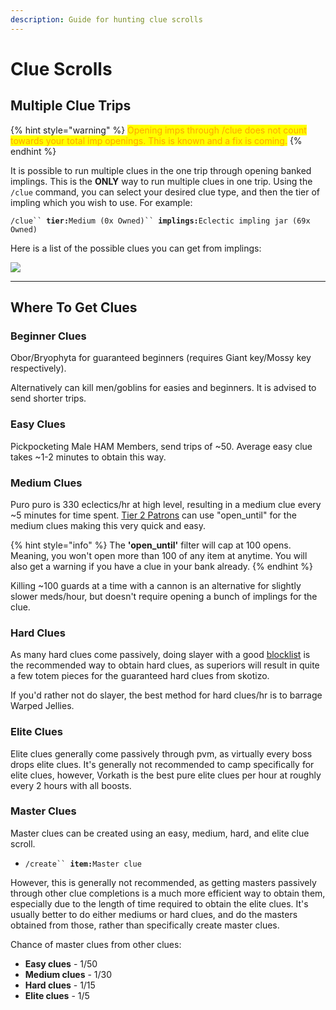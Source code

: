 ```yaml
---
description: Guide for hunting clue scrolls
---
```


# Clue Scrolls

## Multiple Clue Trips

{% hint style="warning" %}
<mark style="color:orange;">Opening imps through /clue does not count towards your total imp openings. This is known and a fix is coming.</mark>
{% endhint %}

It is possible to run multiple clues in the one trip through opening banked implings. This is the **ONLY** way to run multiple clues in one trip. Using the `/clue` command, you can select your desired clue type, and then the tier of impling which you wish to use. For example:

`/clue`` `**`tier:`**`Medium (0x Owned)`` `**`implings:`**`Eclectic impling jar (69x Owned)`

Here is a list of the possible clues you can get from implings:

![](../../.gitbook/assets/Clues\_from\_Imps.png)

***

## Where To Get Clues

### Beginner Clues

Obor/Bryophyta for guaranteed beginners (requires Giant key/Mossy key respectively).

Alternatively can kill men/goblins for easies and beginners. It is advised to send shorter trips.

### Easy Clues

Pickpocketing Male HAM Members, send trips of \~50. Average easy clue takes \~1-2 minutes to obtain this way.

### Medium Clues

Puro puro is 330 eclectics/hr at high level, resulting in a medium clue every \~5 minutes for time spent. [Tier 2 Patrons](https://www.patreon.com/oldschoolbot) can use "open\_until" for the medium clues making this very quick and easy.

{% hint style="info" %}
The **'open\_until'** filter will cap at 100 opens. Meaning, you won't open more than 100 of any item at anytime. You will also get a warning if you have a clue in your bank already.
{% endhint %}

Killing \~100 guards at a time with a cannon is an alternative for slightly slower meds/hour, but doesn't require opening a bunch of implings for the clue.

### Hard Clues

As many hard clues come passively, doing slayer with a good [blocklist](../../skills/slayer/) is the recommended way to obtain hard clues, as superiors will result in quite a few totem pieces for the guaranteed hard clues from skotizo.

If you'd rather not do slayer, the best method for hard clues/hr is to barrage Warped Jellies.

### Elite Clues

Elite clues generally come passively through pvm, as virtually every boss drops elite clues. It's generally not recommended to camp specifically for elite clues, however, Vorkath is the best pure elite clues per hour at roughly every 2 hours with all boosts.

### Master Clues

Master clues can be created using an easy, medium, hard, and elite clue scroll.&#x20;

* `/create`` `**`item:`**`Master clue`

However, this is generally not recommended, as getting masters passively through other clue completions is a much more efficient way to obtain them, especially due to the length of time required to obtain the elite clues. It's usually better to do either mediums or hard clues, and do the masters obtained from those, rather than specifically create master clues.

Chance of master clues from other clues:

* **Easy clues** - 1/50
* **Medium clues** - 1/30
* **Hard clues** - 1/15
* **Elite clues** - 1/5
